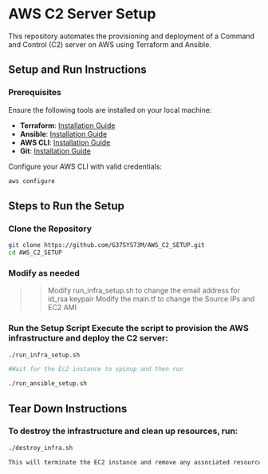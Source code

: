 # AWS C2 Server Setup

This repository automates the provisioning and deployment of a Command and Control (C2) server on AWS using Terraform and Ansible.

## Setup and Run Instructions

### Prerequisites
Ensure the following tools are installed on your local machine:
- **Terraform**: [Installation Guide](https://developer.hashicorp.com/terraform/tutorials/aws-get-started/install-cli)
- **Ansible**: [Installation Guide](https://docs.ansible.com/ansible/latest/installation_guide/index.html)
- **AWS CLI**: [Installation Guide](https://docs.aws.amazon.com/cli/latest/userguide/getting-started-install.html)
- **Git**: [Installation Guide](https://git-scm.com/book/en/v2/Getting-Started-Installing-Git)

Configure your AWS CLI with valid credentials:
```bash
aws configure
```

## Steps to Run the Setup
### Clone the Repository
```bash
git clone https://github.com/G37SYS73M/AWS_C2_SETUP.git
cd AWS_C2_SETUP
```

### Modify as needed
>> Modify run_infra_setup.sh to change the email address for id_rsa keypair
>> Modify the main.tf to change the Source IPs and EC2 AMI

### Run the Setup Script Execute the script to provision the AWS infrastructure and deploy the C2 server:
```bash
./run_infra_setup.sh

#Wait for the Ec2 instance to spinup and then run

./run_ansible_setup.sh
```

## Tear Down Instructions
### To destroy the infrastructure and clean up resources, run:
```bash
./destroy_infra.sh

This will terminate the EC2 instance and remove any associated resources.
```